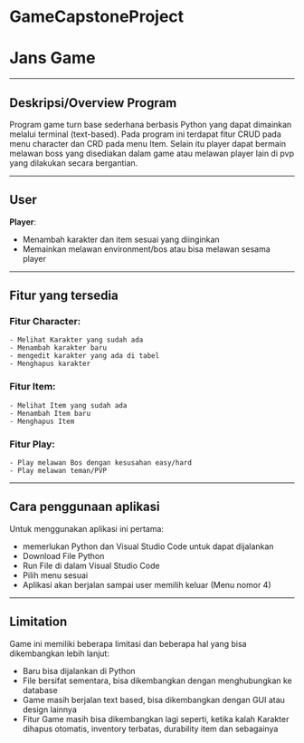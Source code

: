 # GameCapstoneProject
# Jans Game

---
## Deskripsi/Overview Program
Program game turn base sederhana berbasis Python yang dapat dimainkan melalui terminal (text-based). Pada program ini terdapat fitur CRUD pada menu character dan CRD pada menu Item. Selain itu player dapat bermain melawan boss yang disediakan dalam game atau melawan player lain di pvp yang dilakukan secara bergantian.

---
## User
**Player**:
  - Menambah karakter dan item sesuai yang diinginkan
  - Memainkan melawan environment/bos atau bisa melawan sesama player

---
## Fitur yang tersedia
### Fitur Character:
    - Melihat Karakter yang sudah ada
    - Menambah karakter baru
    - mengedit karakter yang ada di tabel
    - Menghapus karakter
### Fitur Item:
    - Melihat Item yang sudah ada
    - Menambah Item baru
    - Menghapus Item
### Fitur Play:
    - Play melawan Bos dengan kesusahan easy/hard
    - Play melawan teman/PVP
---
## Cara penggunaan aplikasi
Untuk menggunakan aplikasi ini pertama:
  - memerlukan Python dan Visual Studio Code untuk dapat dijalankan
  - Download File Python
  - Run File di dalam Visual Studio Code
  - Pilih menu sesuai
  - Aplikasi akan berjalan sampai user memilih keluar (Menu nomor 4)

---
## Limitation
Game ini memiliki beberapa limitasi dan beberapa hal yang bisa dikembangkan lebih lanjut:
  - Baru bisa dijalankan di Python
  - File bersifat sementara, bisa dikembangkan dengan menghubungkan ke database
  - Game masih berjalan text based, bisa dikembangkan dengan GUI atau design lainnya
  - Fitur Game masih bisa dikembangkan lagi seperti, ketika kalah Karakter dihapus otomatis, inventory terbatas, durability item dan sebagainya
